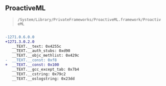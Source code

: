 ## ProactiveML

> `/System/Library/PrivateFrameworks/ProactiveML.framework/ProactiveML`

```diff

-1271.0.6.0.0
+1271.3.0.2.0
   __TEXT.__text: 0x4255c
   __TEXT.__auth_stubs: 0xd90
   __TEXT.__objc_methlist: 0x429c
-  __TEXT.__const: 0xf8
+  __TEXT.__const: 0x100
   __TEXT.__gcc_except_tab: 0x7b4
   __TEXT.__cstring: 0x79c2
   __TEXT.__oslogstring: 0x23dd

```
